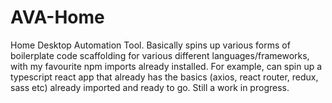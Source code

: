 # AVA-Home
Home Desktop Automation Tool.
Basically spins up various forms of boilerplate code scaffolding for various different languages/frameworks, with my favourite npm imports already installed.
For example, can spin up a typescript react app that already has the basics (axios, react router, redux, sass etc) already imported and ready to go.
Still a work in progress.
